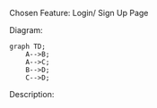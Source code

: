 Chosen Feature: Login/ Sign Up Page 

Diagram:
```mermaid
graph TD;
    A-->B;
    A-->C;
    B-->D;
    C-->D;
```

Description:

